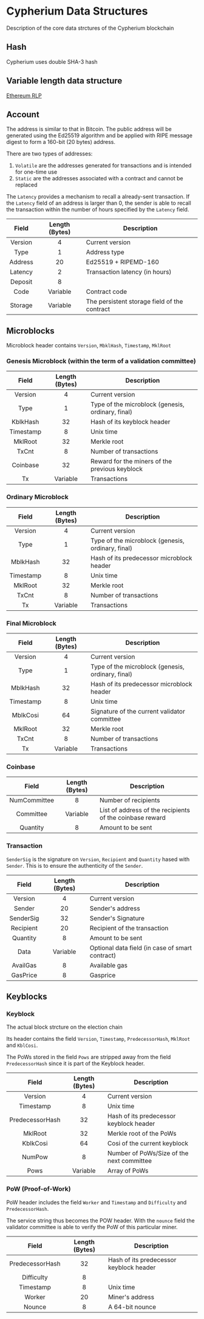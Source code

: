 # Cypherium Data Structures

Description of the core data strctures of the Cypherium blockchain

## Hash
Cypherium uses double SHA-3 hash

## Variable length data structure
[Ethereum RLP](https://github.com/ethereum/wiki/wiki/RLP)

## Account
The address is similar to that in Bitcoin. The public address will be generated 
using the Ed25519 algorithm and be applied with RIPE message digest to form a 
160-bit (20 bytes) address. 

There are two types of addresses:
1. `Volatile` are the addresses generated for transactions and is intended for one-time use
2. `Static` are the addresses associated with a contract and cannot be replaced

The `Latency` provides a mechanism to recall a already-sent transaction. If the `Latency` field
of an address is larger than 0, the sender is able to recall the transaction within the number 
of hours specified by the `Latency` field.

Field           |Length (Bytes)|Description
:--------------:|:------------:|------------------
Version         |4             |Current version
Type            |1             |Address type 
Address         |20            |Ed25519 + RIPEMD-160
Latency         |2             |Transaction latency (in hours)
Deposit         |8             |
Code            |Variable      |Contract code
Storage         |Variable      |The persistent storage field of the contract

## Microblocks
Microblock header contains `Version`, `MbklHash`, `Timestamp`, `MklRoot`

### Genesis Microblock (within the term of a validation committee)
Field           |Length (Bytes)|Description
:--------------:|:------------:|------------------
Version         |4             |Current version
Type            |1             |Type of the microblock (genesis, ordinary, final)
KblkHash        |32            |Hash of its keyblock header
Timestamp       |8             |Unix time
MklRoot         |32            |Merkle root
TxCnt           |8             |Number of transactions
Coinbase        |32            |Reward for the miners of the previous keyblock
Tx              |Variable      |Transactions

### Ordinary Microblock
Field           |Length (Bytes)|Description
:--------------:|:------------:|------------------
Version         |4             |Current version
Type            |1             |Type of the microblock (genesis, ordinary, final)
MblkHash        |32            |Hash of its predecessor microblock header
Timestamp       |8             |Unix time
MklRoot         |32            |Merkle root
TxCnt           |8             |Number of transactions
Tx              |Variable      |Transactions

### Final Microblock
Field           |Length (Bytes)|Description
:--------------:|:------------:|------------------
Version         |4             |Current version
Type            |1             |Type of the microblock (genesis, ordinary, final)
MblkHash        |32            |Hash of its predecessor microblock header
Timestamp       |8             |Unix time
MblkCosi        |64            |Signature of the current validator committee
MklRoot         |32            |Merkle root
TxCnt           |8             |Number of transactions
Tx              |Variable      |Transactions

### Coinbase
Field           |Length (Bytes)|Description
:--------------:|:------------:|------------------
NumCommittee    |8             |Number of recipients
Committee       |Variable      |List of address of the recipients of the coinbase reward
Quantity        |8             |Amount to be sent

### Transaction
`SenderSig` is the signature on `Version`, `Recipient` and `Quantity` hased with 
`Sender`. This is to ensure the authenticity of the `Sender`.

Field           |Length (Bytes)|Description
:--------------:|:------------:|------------------
Version         |4             |Current version
Sender          |20            |Sender's address
SenderSig       |32            |Sender's Signature
Recipient       |20            |Recipient of the transaction
Quantity        |8             |Amount to be sent
Data            |Variable      |Optional data field (in case of smart contract)
AvailGas        |8             |Available gas 
GasPrice        |8             |Gasprice

## Keyblocks

### Keyblock
The actual block strcture on the election chain

Its header contains the field `Version`, `Timestamp`, `PredecessorHash`, `MklRoot` 
and `KblCosi`.

The PoWs stored in the field `Pows` are stripped away from the field 
`PredecessorHash` since it is part of the Keyblock header.

Field           |Length (Bytes)|Description
:--------------:|:------------:|------------------
Version         |4             |Current version
Timestamp       |8             |Unix time
PredecessorHash |32            |Hash of its predecessor keyblock header 
MklRoot         |32            |Merkle root of the PoWs
KblkCosi        |64            |Cosi of the current keyblock
NumPow          |8             |Number of PoWs/Size of the next committee
Pows            |Variable      |Array of PoWs

### PoW (Proof-of-Work)
PoW header includes the field `Worker` and `Timestamp` and `Difficulty`
and `PredecessorHash`.

The service string thus becomes the POW header. With the `nounce` field 
the validator committee is able to verify the PoW of this particular miner.

Field           |Length (Bytes)|Description
:--------------:|:------------:|------------------
PredecessorHash |32            |Hash of its predecessor keyblock  header 
Difficulty      |8             |
Timestamp       |8             |Unix time
Worker          |20            |Miner's address
Nounce          |8             |A 64-bit nounce
